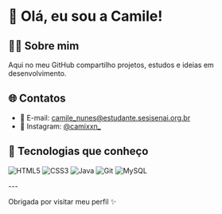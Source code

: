 # 👋 Olá, eu sou a Camile!

## 👩‍💻 Sobre mim
Aqui no meu GitHub compartilho projetos, estudos e ideias em desenvolvimento.  

## 🌐 Contatos
- 📧 E-mail: [camile_nunes@estudante.sesisenai.org.br](mailto:camile_nunes@estudante.sesisenai.org.br)   
- 📸 Instagram: [@camixxn_](https://instagram.com/camixxn_)

## 🚀 Tecnologias que conheço

<p align="left">
  <img src="https://img.shields.io/badge/HTML-E34F26?style=for-the-badge&logo=html5&logoColor=white" alt="HTML5"/>
  <img src="https://img.shields.io/badge/CSS-1572B6?style=for-the-badge&logo=css3&logoColor=white" alt="CSS3"/>
  <img src="https://img.shields.io/badge/Java-F7DF1E?style=for-the-badge&logo=java&logoColor=black" alt="Java"/>
  <img src="https://img.shields.io/badge/Git-F05032?style=for-the-badge&logo=git&logoColor=white" alt="Git"/>
  <img src="https://img.shields.io/badge/MySQL-00758F?style=for-the-badge&logo=mysql&logoColor=white" alt="MySQL"/>
</p>
---

Obrigada por visitar meu perfil ✨ 
